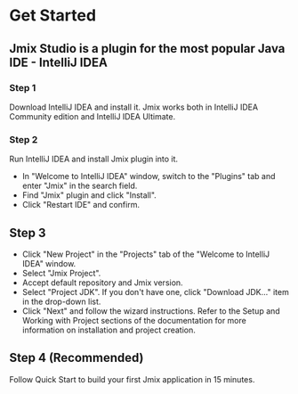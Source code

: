 # Get Started


## Jmix Studio is a plugin for the most popular Java IDE - IntelliJ IDEA

### Step 1
Download IntelliJ IDEA and install it.
Jmix works both in IntelliJ IDEA Community edition and IntelliJ IDEA Ultimate.

### Step 2
Run IntelliJ IDEA and install Jmix plugin into it.
- In "Welcome to IntelliJ IDEA" window, switch to the "Plugins" tab and enter "Jmix" in the search field.
- Find "Jmix" plugin and click "Install".
- Click "Restart IDE" and confirm.

## Step 3
- Click "New Project" in the "Projects" tab of the "Welcome to IntelliJ IDEA" window.
- Select "Jmix Project".
- Accept default repository and Jmix version.
- Select "Project JDK". If you don't have one, click "Download JDK..." item in the drop-down list.
- Click "Next" and follow the wizard instructions.
Refer to the Setup and Working with Project sections of the documentation for more information on installation and project creation.

## Step 4 (Recommended)
Follow Quick Start to build your first Jmix application in 15 minutes.
